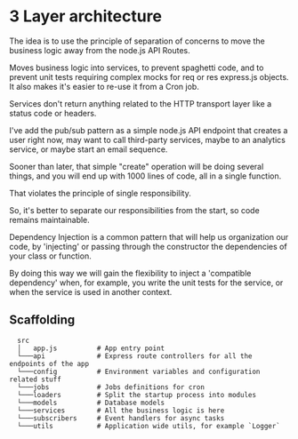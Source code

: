   
# 3 Layer architecture

The idea is to use the principle of separation of concerns to move the business logic away from the node.js API Routes.

Moves business logic into services, to prevent spaghetti code, and to prevent unit tests requiring complex mocks for req or res express.js objects. It also makes it's easier to re-use it from a Cron job.

Services don't return anything related to the HTTP transport layer like a status code or headers. 

I've add the pub/sub pattern as a simple node.js API endpoint that creates a user right now, may want to call third-party services, maybe to an analytics service, or maybe start an email sequence.

Sooner than later, that simple "create" operation will be doing several things, and you will end up with 1000 lines of code, all in a single function.

That violates the principle of single responsibility.

So, it's better to separate our responsibilities from the start, so code remains maintainable.

Dependency Injection is a common pattern that will help us organization our code, by 'injecting' or passing through the constructor the dependencies of your class or function.

By doing this way we will gain the flexibility to inject a 'compatible dependency' when, for example, you write the unit tests for the service, or when the service is used in another context.

## Scaffolding

```
  src
  │   app.js          # App entry point
  └───api             # Express route controllers for all the endpoints of the app
  └───config          # Environment variables and configuration related stuff
  └───jobs            # Jobs definitions for cron
  └───loaders         # Split the startup process into modules
  └───models          # Database models
  └───services        # All the business logic is here
  └───subscribers     # Event handlers for async tasks
  └───utils           # Application wide utils, for example `Logger`
```